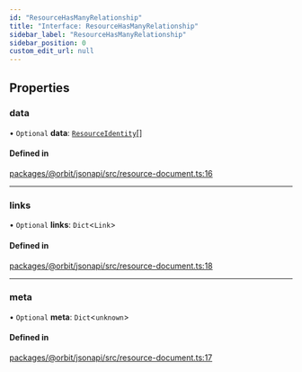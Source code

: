 ```yaml
---
id: "ResourceHasManyRelationship"
title: "Interface: ResourceHasManyRelationship"
sidebar_label: "ResourceHasManyRelationship"
sidebar_position: 0
custom_edit_url: null
---
```


## Properties

### data

• `Optional` **data**: [`ResourceIdentity`](ResourceIdentity.md)[]

#### Defined in

[packages/@orbit/jsonapi/src/resource-document.ts:16](https://github.com/orbitjs/orbit/blob/6e0cbd41/packages/@orbit/jsonapi/src/resource-document.ts#L16)

___

### links

• `Optional` **links**: `Dict`<`Link`\>

#### Defined in

[packages/@orbit/jsonapi/src/resource-document.ts:18](https://github.com/orbitjs/orbit/blob/6e0cbd41/packages/@orbit/jsonapi/src/resource-document.ts#L18)

___

### meta

• `Optional` **meta**: `Dict`<`unknown`\>

#### Defined in

[packages/@orbit/jsonapi/src/resource-document.ts:17](https://github.com/orbitjs/orbit/blob/6e0cbd41/packages/@orbit/jsonapi/src/resource-document.ts#L17)
